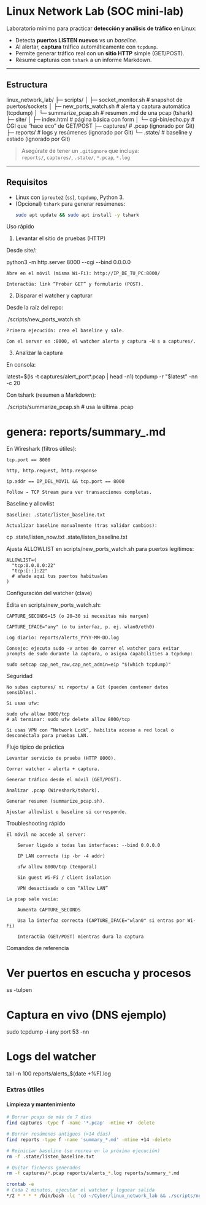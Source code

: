 # Linux Network Lab (SOC mini-lab)

Laboratorio mínimo para practicar **detección y análisis de tráfico** en Linux:
- Detecta **puertos LISTEN nuevos** vs un *baseline*.
- Al alertar, **captura** tráfico automáticamente con `tcpdump`.
- Permite generar tráfico real con un **sitio HTTP** simple (GET/POST).
- Resume capturas con `tshark` a un informe Markdown.

---

## Estructura

linux_network_lab/
├─ scripts/
│ ├─ socket_monitor.sh # snapshot de puertos/sockets
│ ├─ new_ports_watch.sh # alerta y captura automática (tcpdump)
│ └─ summarize_pcap.sh # resumen .md de una pcap (tshark)
├─ site/
│ ├─ index.html # página básica con form
│ └─ cgi-bin/echo.py # CGI que “hace eco” de GET/POST
├─ captures/ # .pcap (ignorado por Git)
├─ reports/ # logs y resúmenes (ignorado por Git)
└─ .state/ # baseline y estado (ignorado por Git)


> Asegúrate de tener un `.gitignore` que incluya:  
> `reports/`, `captures/`, `.state/`, `*.pcap`, `*.log`

---

## Requisitos

- Linux con `iproute2` (`ss`), `tcpdump`, Python 3.
- (Opcional) `tshark` para generar resúmenes:
  ```bash
  sudo apt update && sudo apt install -y tshark

Uso rápido
1) Levantar el sitio de pruebas (HTTP)

Desde site/:

python3 -m http.server 8000 --cgi --bind 0.0.0.0

    Abre en el móvil (misma Wi-Fi): http://IP_DE_TU_PC:8000/

    Interactúa: link “Probar GET” y formulario (POST).

2) Disparar el watcher y capturar

Desde la raíz del repo:

./scripts/new_ports_watch.sh

    Primera ejecución: crea el baseline y sale.

    Con el server en :8000, el watcher alerta y captura ~N s a captures/.

3) Analizar la captura

En consola:

latest=$(ls -t captures/alert_port*.pcap | head -n1)
tcpdump -r "$latest" -nn -c 20

Con tshark (resumen a Markdown):

./scripts/summarize_pcap.sh               # usa la última .pcap
# genera: reports/summary_<nombre>.md

En Wireshark (filtros útiles):

    tcp.port == 8000

    http, http.request, http.response

    ip.addr == IP_DEL_MOVIL && tcp.port == 8000

    Follow → TCP Stream para ver transacciones completas.

Baseline y allowlist

    Baseline: .state/listen_baseline.txt

    Actualizar baseline manualmente (tras validar cambios):

cp .state/listen_now.txt .state/listen_baseline.txt

Ajusta ALLOWLIST en scripts/new_ports_watch.sh para puertos legítimos:

    ALLOWLIST=(
      "tcp:0.0.0.0:22"
      "tcp:[::]:22"
      # añade aquí tus puertos habituales
    )

Configuración del watcher (clave)

Edita en scripts/new_ports_watch.sh:

    CAPTURE_SECONDS=15 (o 20–30 si necesitas más margen)

    CAPTURE_IFACE="any" (o tu interfaz, p. ej. wlan0/eth0)

    Log diario: reports/alerts_YYYY-MM-DD.log

    Consejo: ejecuta sudo -v antes de correr el watcher para evitar prompts de sudo durante la captura, o asigna capabilities a tcpdump:

    sudo setcap cap_net_raw,cap_net_admin=eip "$(which tcpdump)"

Seguridad

    No subas captures/ ni reports/ a Git (pueden contener datos sensibles).

    Si usas ufw:

    sudo ufw allow 8000/tcp
    # al terminar: sudo ufw delete allow 8000/tcp

    Si usas VPN con “Network Lock”, habilita acceso a red local o desconéctala para pruebas LAN.

Flujo típico de práctica

    Levantar servicio de prueba (HTTP 8000).

    Correr watcher → alerta + captura.

    Generar tráfico desde el móvil (GET/POST).

    Analizar .pcap (Wireshark/tshark).

    Generar resumen (summarize_pcap.sh).

    Ajustar allowlist o baseline si corresponde.

Troubleshooting rápido

    El móvil no accede al server:

        Server ligado a todas las interfaces: --bind 0.0.0.0

        IP LAN correcta (ip -br -4 addr)

        ufw allow 8000/tcp (temporal)

        Sin guest Wi-Fi / client isolation

        VPN desactivada o con “Allow LAN”

    La pcap sale vacía:

        Aumenta CAPTURE_SECONDS

        Usa la interfaz correcta (CAPTURE_IFACE="wlan0" si entras por Wi-Fi)

        Interactúa (GET/POST) mientras dura la captura

Comandos de referencia

# Ver puertos en escucha y procesos
ss -tulpen

# Captura en vivo (DNS ejemplo)
sudo tcpdump -i any port 53 -nn

# Logs del watcher
tail -n 100 reports/alerts_$(date +%F).log



### Extras útiles

#### Limpieza y mantenimiento
```bash
# Borrar pcaps de más de 7 días
find captures -type f -name '*.pcap' -mtime +7 -delete

# Borrar resúmenes antiguos (>14 días)
find reports -type f -name 'summary_*.md' -mtime +14 -delete

# Reiniciar baseline (se recrea en la próxima ejecución)
rm -f .state/listen_baseline.txt

# Quitar ficheros generados
rm -f captures/*.pcap reports/alerts_*.log reports/summary_*.md

crontab -e
# Cada 2 minutos, ejecutar el watcher y loguear salida
*/2 * * * * /bin/bash -lc 'cd ~/Cyber/linux_network_lab && ./scripts/new_ports_watch.sh >> reports/watch_cron.log 2>&1'
